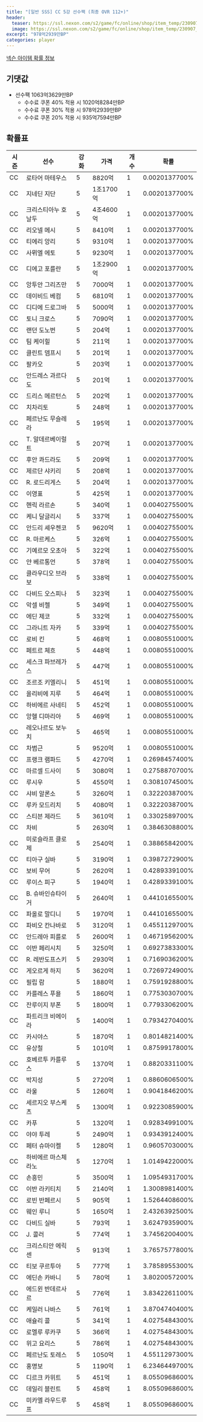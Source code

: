 ```yaml
---
title: "[일반 SSS] CC 5강 선수팩 (최종 OVR 112+)"
header:
  teaser: https://ssl.nexon.com/s2/game/fc/online/shop/item_temp/230907_special_b9244v59dhjj15/200233055_s.png
  image: https://ssl.nexon.com/s2/game/fc/online/shop/item_temp/230907_special_b9244v59dhjj15/200233055_s.png
excerpt: "978억2939만BP"
categories: player
---
```

[넥슨 아이템 확률 정보](http://iteminfo.nexon.com/probability/fco?sn=7399)

## 기댓값
- 선수팩 1063억3629만BP
  - 수수료 쿠폰 40% 적용 시 1020억8284만BP
  - 수수료 쿠폰 30% 적용 시 978억2939만BP
  - 수수료 쿠폰 20% 적용 시 935억7594만BP


## 확률표

|시즌|선수|강화|가격|개수|확률|
|---|---|---|---|---|---|
|CC|로타어 마테우스|5|8820억|1|0.0020137700%|
|CC|지네딘 지단|5|1조1700억|1|0.0020137700%|
|CC|크리스티아누 호날두|5|4조4600억|1|0.0020137700%|
|CC|리오넬 메시|5|8410억|1|0.0020137700%|
|CC|티에리 앙리|5|9310억|1|0.0020137700%|
|CC|사뮈엘 에토|5|9230억|1|0.0020137700%|
|CC|디에고 포를란|5|1조2900억|1|0.0020137700%|
|CC|앙투안 그리즈만|5|7000억|1|0.0020137700%|
|CC|데이비드 베컴|5|6810억|1|0.0020137700%|
|CC|디디에 드로그바|5|5000억|1|0.0020137700%|
|CC|토니 크로스|5|7090억|1|0.0020137700%|
|CC|랜던 도노번|5|204억|1|0.0020137700%|
|CC|팀 케이힐|5|211억|1|0.0020137700%|
|CC|클린트 뎀프시|5|201억|1|0.0020137700%|
|CC|팔카오|5|203억|1|0.0020137700%|
|CC|안드레스 과르다도|5|201억|1|0.0020137700%|
|CC|드리스 메르턴스|5|202억|1|0.0020137700%|
|CC|치차리토|5|248억|1|0.0020137700%|
|CC|페르난도 무슬레라|5|195억|1|0.0020137700%|
|CC|T. 알데르베이럴트|5|207억|1|0.0020137700%|
|CC|후안 콰드라도|5|209억|1|0.0020137700%|
|CC|제르단 샤키리|5|208억|1|0.0020137700%|
|CC|R. 로드리게스|5|204억|1|0.0020137700%|
|CC|이영표|5|425억|1|0.0020137700%|
|CC|헨릭 라르손|5|340억|1|0.0040275500%|
|CC|케니 달글리시|5|337억|1|0.0040275500%|
|CC|안드리 셰우첸코|5|9620억|1|0.0040275500%|
|CC|R. 마르케스|5|326억|1|0.0040275500%|
|CC|기예르모 오초아|5|322억|1|0.0040275500%|
|CC|얀 베르통언|5|378억|1|0.0040275500%|
|CC|클라우디오 브라보|5|338억|1|0.0040275500%|
|CC|다비드 오스피나|5|323억|1|0.0040275500%|
|CC|악셀 비첼|5|349억|1|0.0040275500%|
|CC|에딘 제코|5|332억|1|0.0040275500%|
|CC|그라니트 자카|5|339억|1|0.0040275500%|
|CC|로비 킨|5|468억|1|0.0080551000%|
|CC|페트르 체흐|5|448억|1|0.0080551000%|
|CC|세스크 파브레가스|5|447억|1|0.0080551000%|
|CC|조르조 키엘리니|5|451억|1|0.0080551000%|
|CC|올리비에 지루|5|464억|1|0.0080551000%|
|CC|하비에르 사네티|5|452억|1|0.0080551000%|
|CC|앙헬 디마리아|5|469억|1|0.0080551000%|
|CC|레오나르도 보누치|5|465억|1|0.0080551000%|
|CC|차범근|5|9520억|1|0.0080551000%|
|CC|프랭크 램파드|5|4270억|1|0.2698457400%|
|CC|마르셀 드사이|5|3080억|1|0.2758870700%|
|CC|루시우|5|4550억|1|0.3081074500%|
|CC|샤비 알론소|5|3260억|1|0.3222038700%|
|CC|루카 모드리치|5|4080억|1|0.3222038700%|
|CC|스티븐 제라드|5|3610억|1|0.3302589700%|
|CC|차비|5|2630억|1|0.3846308800%|
|CC|미로슬라프 클로제|5|2540억|1|0.3886584200%|
|CC|티아구 실바|5|3190억|1|0.3987272900%|
|CC|보비 무어|5|2620억|1|0.4289339100%|
|CC|루이스 피구|5|1940억|1|0.4289339100%|
|CC|B. 슈바인슈타이거|5|2640억|1|0.4410165500%|
|CC|파올로 말디니|5|1970억|1|0.4410165500%|
|CC|파비오 칸나바로|5|3120억|1|0.4551129700%|
|CC|안드레아 피를로|5|2600억|1|0.4671956200%|
|CC|이반 페리시치|5|3250억|1|0.6927383300%|
|CC|R. 레반도프스키|5|2930억|1|0.7169036200%|
|CC|게오르게 하지|5|3620억|1|0.7269724900%|
|CC|필립 람|5|1880억|1|0.7591928800%|
|CC|카를레스 푸욜|5|1860억|1|0.7753030700%|
|CC|잔루이지 부폰|5|1800억|1|0.7793306200%|
|CC|파트리크 비에이라|5|1400억|1|0.7934270400%|
|CC|카시야스|5|1870억|1|0.8014821400%|
|CC|유상철|5|1010억|1|0.8759917800%|
|CC|호베르투 카를루스|5|1370억|1|0.8820331100%|
|CC|박지성|5|2720억|1|0.8860606500%|
|CC|라울|5|1260억|1|0.9041846200%|
|CC|세르지오 부스케츠|5|1300억|1|0.9223085900%|
|CC|카푸|5|1320억|1|0.9283499100%|
|CC|야야 투레|5|2490억|1|0.9343912400%|
|CC|페터 슈마이켈|5|1280억|1|0.9605703000%|
|CC|하비에르 마스체라노|5|1270억|1|1.0149422000%|
|CC|손흥민|5|3500억|1|1.0954931700%|
|CC|이반 라키티치|5|2140억|1|1.3008981400%|
|CC|로빈 반페르시|5|905억|1|1.5264408600%|
|CC|웨인 루니|5|1650억|1|2.4326392500%|
|CC|다비드 실바|5|793억|1|3.6247935900%|
|CC|J. 콜러|5|774억|1|3.7456200400%|
|CC|크리스티안 에릭센|5|913억|1|3.7657577800%|
|CC|티보 쿠르투아|5|777억|1|3.7858955300%|
|CC|에딘손 카바니|5|780억|1|3.8020057200%|
|CC|에드윈 반데르사르|5|776억|1|3.8342261100%|
|CC|케일러 나바스|5|761억|1|3.8704740400%|
|CC|애슐리 콜|5|341억|1|4.0275484300%|
|CC|로멜루 루카쿠|5|366억|1|4.0275484300%|
|CC|위고 요리스|5|786억|1|4.0275484300%|
|CC|페르난도 토레스|5|1050억|1|4.5511297300%|
|CC|홍명보|5|1190억|1|6.2346449700%|
|CC|디르크 카위트|5|451억|1|8.0550968600%|
|CC|데일리 블린트|5|458억|1|8.0550968600%|
|CC|미카엘 라우드루프|5|458억|1|8.0550968600%|
